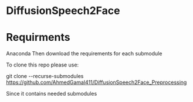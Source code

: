 # DiffusionSpeech2Face

# Requirments
Anaconda
Then download the requirements for each submodule

To clone this repo please use:

git clone --recurse-submodules https://github.com/AhmedGamal411/DiffusionSpeech2Face_Preprocessing

Since it contains needed submodules